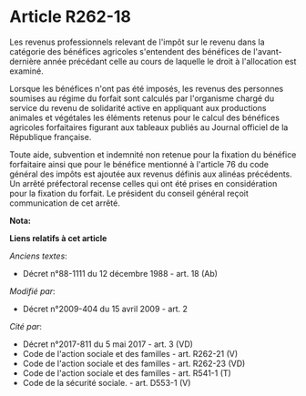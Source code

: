 # Article R262-18

Les revenus professionnels relevant de l'impôt sur le revenu dans la catégorie des bénéfices agricoles s'entendent des
bénéfices de l'avant-dernière année précédant celle au cours de laquelle le droit à l'allocation est examiné. 

Lorsque les bénéfices n'ont pas été imposés, les revenus des personnes soumises au régime du forfait sont calculés par
l'organisme chargé du service du revenu de solidarité active en appliquant aux productions animales et végétales les éléments
retenus pour le calcul des bénéfices agricoles forfaitaires figurant aux tableaux publiés au Journal officiel de la
République française. 

Toute aide, subvention et indemnité non retenue pour la fixation du bénéfice forfaitaire ainsi que pour le bénéfice mentionné
à l'article 76 du code général des impôts est ajoutée aux revenus définis aux alinéas précédents. Un arrêté préfectoral
recense celles qui ont été prises en considération pour la fixation du forfait. Le président du conseil général reçoit
communication de cet arrêté.

**Nota:**



**Liens relatifs à cet article**

_Anciens textes_:

  - Décret n°88-1111 du 12 décembre 1988 - art. 18 (Ab)

_Modifié par_:

  - Décret n°2009-404 du 15 avril 2009 - art. 2

_Cité par_:

  - Décret n°2017-811 du 5 mai 2017 - art. 3 (VD)
  - Code de l'action sociale et des familles - art. R262-21 (V)
  - Code de l'action sociale et des familles - art. R262-23 (VD)
  - Code de l'action sociale et des familles - art. R541-1 (T)
  - Code de la sécurité sociale. - art. D553-1 (V)
